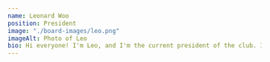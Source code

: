 ```yaml
---
name: Leonard Woo
position: President
image: "./board-images/leo.png"
imageAlt: Photo of Leo
bio: Hi everyone! I'm Leo, and I'm the current president of the club. I'm a fifth year music major and I've been studying Japanese for a few years now. I hope we can have fun learning Japanese together!
---
```

